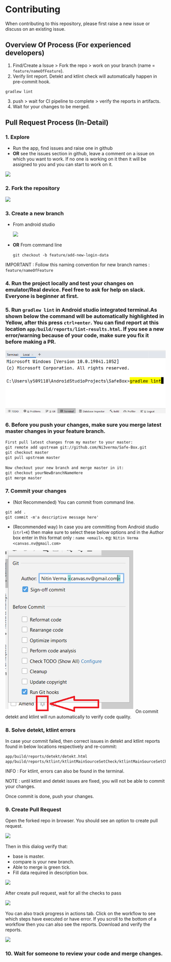 # Contributing

When contributing to this repository, please first raise a new issue or discuss on an existing issue.

## Overview Of Process (For experienced developers)
1. Find/Create a Issue > Fork the repo > work on your branch (name = `feature/nameOfFeature`).
2. Verify lint report. Detekt and ktlint check will automatically happen in pre-commit hook.
```
gradlew lint
```
3. push > wait for CI pipeline to complete > verify the reports in artifacts.
4. Wait for your changes to be merged.

## Pull Request Process (In-Detail)

### 1. Explore
* Run the app, find issues and raise one in github
* **OR** see the issues section in github, leave a comment on a issue on which you want to work. If no one is working on it then it will be assigned to you and you can start to work on it.
<img src="./screenshots/section_issue.png" width="190px">

### 2. Fork the repository

<img src="./screenshots/fork.png" width="190px">

### 3. Create a new branch
* From android studio

  <img src="./screenshots/create_new_branch.png">
* **OR** From command line

  `git checkout -b feature/add-new-login-data`
  
IMPORTANT : Follow this naming convention for new branch names : `feature/nameOfFeature`

### 4. Run the project locally and test your changes on emulator/Real device. Feel free to ask for help on slack. Everyone is beginner at first.

### 5. Run `gradlew lint` in Android studio integrated terminal.As shown below the command will be automatically highlighted in Yellow, after this press `ctrl+enter`. You can find report at this location `app/build/reports/lint-results.html`. If you see a new error/warning because of your code, make sure you fix it before making a PR.
<img src="./screenshots/running_terminal_command.png">

### 6. Before you push your changes, make sure you merge latest master changes in your feature branch.
```
First pull latest changes from my master to your master:
git remote add upstream git://github.com/Ni3verma/Safe-Box.git
git checkout master
git pull upstream master

Now checkout your new branch and merge master in it:
git checkout yourNewBranchNameHere
git merge master
```

### 7. Commit your changes
* (Not Recommended) You can commit from command line.
```
git add .
git commit -m'a descriptive message here'
```
* (Recommended way) In case you are committing from Android studio (`ctrl+K`) then make sure to select these below options and in the Author box enter in this format only : `name <email>`. eg: `Nitin Verma <canvas.nv@gmail.com>`

<img src="./screenshots/commit_from_android_studio.png">
On commit detekt and ktlint will run automatically to verify code quality.

### 8. Solve detekt, ktlint errors
In case your commit failed, then correct issues in detekt and ktlint reports found in below locations respectively and re-commit:
```
app/build/reports/detekt/detekt.html
app/build/reports/ktlint/ktlintMainSourceSetCheck/ktlintMainSourceSetCheck.txt
```
INFO : For ktlint, errors can also be found in the terminal.

NOTE : until ktlint and detekt issues are fixed, you will not be able to commit your changes.

Once commit is done, push your changes.

### 9. Create Pull Request
Open the forked repo in browser. You should see an option to create pull request.

<img src="./screenshots/pull_request_button.png">

Then in this dialog verify that:
* base is master.
* compare is your new branch.
* Able to merge is green tick.
* Fill data required in description box.

<img src="./screenshots/create_pull_request.png">

After create pull request, wait for all the checks to pass

<img src="./screenshots/pull_req_checks.png">

You can also track progress in actions tab. Click on the workflow to see which steps have executed or have error. If you scroll to the bottom of a workflow then you can also see the reports. Download and verify the reports.

<img src="./screenshots/workflow.png">

### 10. Wait for someone to review your code and merge changes.
